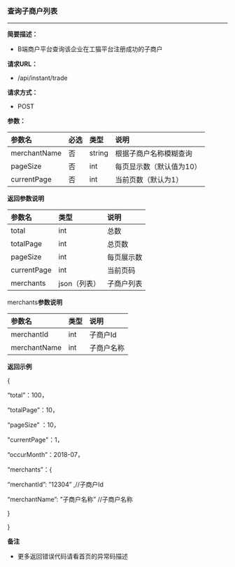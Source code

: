 ### 查询子商户列表

---

**简要描述：**

* B端商户平台查询该企业在工猫平台注册成功的子商户

**请求URL：**

* /api/instant/trade

**请求方式：**

* POST

**参数：**

| 参数名 | 必选 | 类型 | 说明 |
| :--- | :--- | :--- | :--- |
| merchantName | 否 | string | 根据子商户名称模糊查询 |
| pageSize | 否 | int | 每页显示数（默认值为10） |
| currentPage | 否 | int | 当前页数（默认为1） |

**返回参数说明**

| 参数名 | 类型 | 说明 |
| :--- | :--- | :--- |
| total | int | 总数 |
| totalPage | int | 总页数 |
| pageSize | int | 每页展示数 |
| currentPage | int | 当前页码 |
| merchants | json（列表） | 子商户列表 |



merchants**参数说明**

| 参数名 | 类型 | 说明 |
| :--- | :--- | :--- |
| merchantId | int | 子商户Id |
| merchantName | int | 子商户名称 |



**返回示例**

{

“total”：100，

“totalPage”：10，

“pageSize” ：10，

"currentPage"：1，

“occurMonth”：2018-07，

“merchants”：{

“merchantId”: ”12304” ,//子商户Id

“merchantName”: ”子商户名称” //子商户名称

}

}

**备注**

* 更多返回错误代码请看首页的异常码描述



